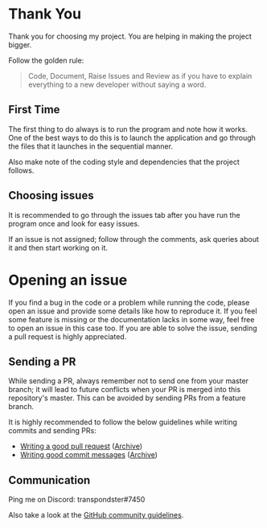 # Thank You

Thank you for choosing my project. You are helping in making the project bigger.

Follow the golden rule:

> Code, Document, Raise Issues and Review as if you have to explain everything
> to a new developer without saying a word.

## First Time

The first thing to do always is to run the program and note how it works. One of
the best ways to do this is to launch the application and go through the files
that it launches in the sequential manner.

Also make note of the coding style and dependencies that the project follows.

## Choosing issues

It is recommended to go through the issues tab after you have run the program
once and look for easy issues.

If an issue is not assigned; follow through the comments, ask queries about it
and then start working on it.

# Opening an issue

If you find a bug in the code or a problem while running the code, please open
an issue and provide some details like how to reproduce it. If you feel some
feature is missing or the documentation lacks in some way, feel free to open an
issue in this case too. If you are able to solve the issue, sending a pull
request is highly appreciated.

## Sending a PR

While sending a PR, always remember not to send one from your master branch; it
will lead to future conflicts when your PR is merged into this repository's
master. This can be avoided by sending PRs from a feature branch.

It is highly recommended to follow the below guidelines while writing commits
and sending PRs:

- [Writing a good pull request][1] ([Archive][2])
- [Writing good commit messages][3] ([Archive][4])

[1]: https://blog.github.com/2015-01-21-how-to-write-the-perfect-pull-request/
[2]: https://archive.is/EcSyE#selection-445.4-445.43
[3]:
  https://code.likeagirl.io/useful-tips-for-writing-better-git-commit-messages-808770609503?gi=7c67de2ad7c0
[4]: https://archive.is/W1h2O#selection-199.0-199.50

## Communication

Ping me on Discord: transpondster#7450


Also take a look at the [GitHub community guidelines](https://docs.github.com/articles/github-community-guidelines).
